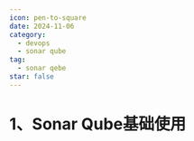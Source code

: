 ```yaml
---
icon: pen-to-square
date: 2024-11-06
category:
  - devops
  - sonar qube
tag:
  - sonar qebe
star: false
---
```


# 1、Sonar Qube基础使用